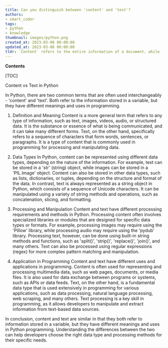 ```yaml
---
title: Can you distinguish between 'content' and 'text'?
authors:
- smart_coder
tags:
- python
- knowledge
thumbnail: images/python.png
created_at: 2023-03-08 00:00:00
updated_at: 2023-03-08 00:00:00
tldr: `Content` refers to the entire information of a document, while `text` refers specifically to the written words in that document.
---
```


**Contents**

[TOC]

Content vs Text in Python

In Python, there are two common terms that are often used interchangeably - 'content' and 'text'. Both refer to the information stored in a variable, but they have different meanings and uses in programming. 

1. Definition and Meaning
Content is a more general term that refers to any type of information, such as text, images, videos, audio, or structured data. It is the substance or essence of what is being communicated, and it can take many different forms. 
Text, on the other hand, specifically refers to a sequence of characters that form words, sentences, or paragraphs. It is a type of content that is commonly used in programming for processing and manipulating data. 

2. Data Types
In Python, content can be represented using different data types, depending on the nature of the information. For example, text can be stored in a 'str' (string) object, while images can be stored in a 'PIL.Image' object. Content can also be stored in other data types, such as lists, dictionaries, or tuples, depending on the structure and format of the data.
In contrast, text is always represented as a string object in Python, which consists of a sequence of Unicode characters. It can be manipulated using a variety of string methods and operations, such as concatenation, slicing, and formatting. 

3. Processing and Manipulation
Content and text have different processing requirements and methods in Python. 
Processing content often involves specialized libraries or modules that are designed for specific data types or formats. For example, processing images may require using the 'Pillow' library, while processing audio may require using the 'pydub' library. 
Processing text, however, can be done using built-in string methods and functions, such as 'split()', 'strip()', 'replace()', 'join()', and many others. Text can also be processed using regular expressions (regex) for more complex pattern matching and manipulation. 

4. Application in Programming
Content and text have different uses and applications in programming. 
Content is often used for representing and processing multimedia data, such as web pages, documents, or media files. It is also used for data exchange between programs or systems, such as APIs or data feeds. 
Text, on the other hand, is a fundamental data type that is used extensively in programming for various applications, such as data processing, natural language processing, web scraping, and many others. Text processing is a key skill in programming, as it allows developers to manipulate and extract information from text-based data sources. 

In conclusion, content and text are similar in that they both refer to information stored in a variable, but they have different meanings and uses in Python programming. Understanding the differences between the two can help developers choose the right data type and processing methods for their specific needs.
